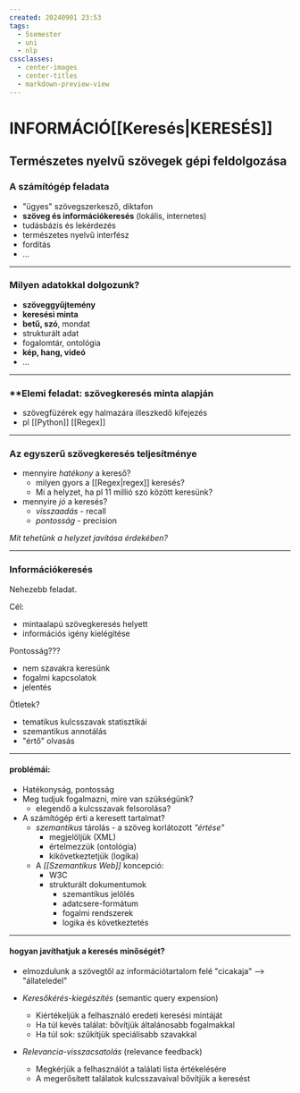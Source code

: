 ```yaml
---
created: 20240901 23:53
tags:
  - 5semester
  - uni
  - nlp
cssclasses:
  - center-images
  - center-titles
  - markdown-preview-view
---
```


# INFORMÁCIÓ[[Keresés|KERESÉS]]

## Természetes nyelvű szövegek gépi feldolgozása


### **A számítógép feladata**

- "ügyes" szövegszerkesző, diktafon
- **szöveg és információkeresés** (lokális, internetes)
- tudásbázis és lekérdezés
- természetes nyelvű interfész
- fordítás
- ...

---

### **Milyen adatokkal dolgozunk?**

- **szöveggyűjtemény**
- **keresési minta**
- **betű, szó**, mondat
- strukturált adat
- fogalomtár, ontológia
- **kép, hang, videó**
- ...

---

### **Elemi feladat: szövegkeresés minta alapján

- szövegfüzérek egy halmazára illeszkedő kifejezés
- pl [[Python]] [[Regex]]

---

### **Az egyszerű szövegkeresés teljesítménye**

- mennyire *hatékony* a kereső?
	- milyen gyors a [[Regex|regex]] keresés?
	- Mi a helyzet, ha pl 11 millió szó között keresünk?
- mennyire *jó* a keresés?
	- *visszaadás* - recall
	- *pontosság* - precision

*Mit tehetünk a helyzet javítása érdekében?*


---

### **Információkeresés**
Nehezebb feladat.

Cél: 
- mintaalapú szövegkeresés helyett
- információs igény kielégítése

Pontosság???
- nem szavakra keresünk
- fogalmi kapcsolatok
- jelentés

Ötletek?
- tematikus kulcsszavak statisztikái
- szemantikus annotálás
- "értő" olvasás

----

#### problémái:

- Hatékonyság, pontosság
- Meg tudjuk fogalmazni, mire van szükségünk?
	- elegendő a kulcsszavak felsorolása?
- A számítógép érti a keresett tartalmat?
	- *szemantikus* tárolás - a szöveg korlátozott *"értése"*
		- megjelöljük (XML)
		- értelmezzük (ontológia)
		- kikövetkeztetjük (logika)
	- A *[[Szemantikus Web]]* koncepció:
		- W3C
		- strukturált dokumentumok
			- szemantikus jelölés
			- adatcsere-formátum
			- fogalmi rendszerek
			- logika és következtetés

----

#### hogyan javíthatjuk a keresés minőségét?

- elmozdulunk a szövegtől az információtartalom felé
	"cicakaja" --> "állateledel"

- *Keresőkérés-kiegészítés* (semantic query expension)
	- Kiértékeljük a felhasználó eredeti keresési mintáját
	- Ha túl kevés találat: bővítjük általánosabb fogalmakkal
	- Ha túl sok: szűkítjük speciálisabb szavakkal
- *Relevancia-visszacsatolás* (relevance feedback)
	- Megkérjük a felhasználót a találati lista értékelésére
	- A megerősített találatok kulcsszavaival bővítjük a keresést
